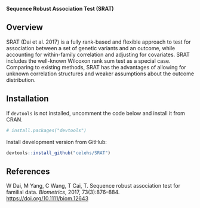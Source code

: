 __Sequence Robust Association Test (SRAT)__

## Overview

SRAT (Dai et al. 2017) is a fully rank-based and flexible approach to test for association between a set of genetic variants and an outcome, while accounting for within-family correlation and adjusting for covariates. SRAT includes the well-known Wilcoxon rank sum test as a special case. Comparing to existing methods, SRAT has the advantages of allowing for unknown correlation structures and weaker assumptions about the outcome distribution. 

## Installation

If `devtools` is not installed, uncomment the code below and install it from CRAN.

``` r
# install.packages("devtools")
```

Install development version from GitHub:

``` r
devtools::install_github("celehs/SRAT")
```

## References

W Dai, M Yang, C Wang, T Cai, T. Sequence robust association test for familial data. _Biometrics_, 2017, 73(3):876–884. <https://doi.org/10.1111/biom.12643>
